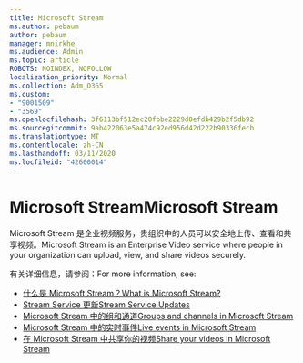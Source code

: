 ```yaml
---
title: Microsoft Stream
ms.author: pebaum
author: pebaum
manager: mnirkhe
ms.audience: Admin
ms.topic: article
ROBOTS: NOINDEX, NOFOLLOW
localization_priority: Normal
ms.collection: Adm_O365
ms.custom:
- "9001509"
- "3569"
ms.openlocfilehash: 3f6113bf512ec20fbbe2229d0efdb429b2f5db92
ms.sourcegitcommit: 9ab422063e5a474c92ed956d42d222b90336fecb
ms.translationtype: MT
ms.contentlocale: zh-CN
ms.lasthandoff: 03/11/2020
ms.locfileid: "42600014"
---
```

# <a name="microsoft-stream"></a><span data-ttu-id="d28cf-102">Microsoft Stream</span><span class="sxs-lookup"><span data-stu-id="d28cf-102">Microsoft Stream</span></span>

<span data-ttu-id="d28cf-103">Microsoft Stream 是企业视频服务，贵组织中的人员可以安全地上传、查看和共享视频。</span><span class="sxs-lookup"><span data-stu-id="d28cf-103">Microsoft Stream is an Enterprise Video service where people in your organization can upload, view, and share videos securely.</span></span> 

<span data-ttu-id="d28cf-104">有关详细信息，请参阅：</span><span class="sxs-lookup"><span data-stu-id="d28cf-104">For more information, see:</span></span>

- [<span data-ttu-id="d28cf-105">什么是 Microsoft Stream？</span><span class="sxs-lookup"><span data-stu-id="d28cf-105">What is Microsoft Stream?</span></span>](https://docs.microsoft.com/stream/overview)
- [<span data-ttu-id="d28cf-106">Stream Service 更新</span><span class="sxs-lookup"><span data-stu-id="d28cf-106">Stream Service Updates</span></span>](https://techcommunity.microsoft.com/t5/microsoft-stream-service-updates/bd-p/StreamAnnouncements)
- [<span data-ttu-id="d28cf-107">Microsoft Stream 中的组和通道</span><span class="sxs-lookup"><span data-stu-id="d28cf-107">Groups and channels in Microsoft Stream</span></span>](https://docs.microsoft.com/stream/groups-channels-organization)
- [<span data-ttu-id="d28cf-108">Microsoft Stream 中的实时事件</span><span class="sxs-lookup"><span data-stu-id="d28cf-108">Live events in Microsoft Stream</span></span>](https://docs.microsoft.com/stream/live-event-overview)
- [<span data-ttu-id="d28cf-109">在 Microsoft Stream 中共享你的视频</span><span class="sxs-lookup"><span data-stu-id="d28cf-109">Share your videos in Microsoft Stream</span></span>](https://docs.microsoft.com/stream/portal-share-video)